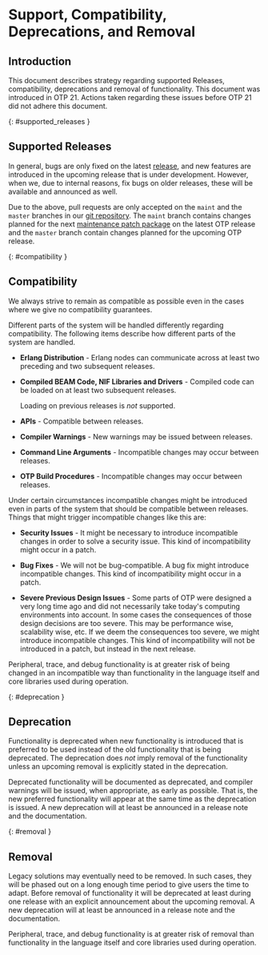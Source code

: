 <!--
%CopyrightBegin%

Copyright Ericsson AB 2023. All Rights Reserved.

Licensed under the Apache License, Version 2.0 (the "License");
you may not use this file except in compliance with the License.
You may obtain a copy of the License at

    http://www.apache.org/licenses/LICENSE-2.0

Unless required by applicable law or agreed to in writing, software
distributed under the License is distributed on an "AS IS" BASIS,
WITHOUT WARRANTIES OR CONDITIONS OF ANY KIND, either express or implied.
See the License for the specific language governing permissions and
limitations under the License.

%CopyrightEnd%
-->
# Support, Compatibility, Deprecations, and Removal

## Introduction

This document describes strategy regarding supported Releases, compatibility,
deprecations and removal of functionality. This document was introduced in
OTP 21. Actions taken regarding these issues before OTP 21 did not adhere this
document.

[](){: #supported_releases }

## Supported Releases

In general, bugs are only fixed on the latest
[release](versions.md#releases_and_patches), and new features are introduced in
the upcoming release that is under development. However, when we, due to
internal reasons, fix bugs on older releases, these will be available and
announced as well.

Due to the above, pull requests are only accepted on the `maint` and the
`master` branches in our [git repository](https://github.com/erlang/otp). The
`maint` branch contains changes planned for the next
[maintenance patch package](versions.md#releases_and_patches) on the latest OTP
release and the `master` branch contain changes planned for the upcoming OTP
release.

[](){: #compatibility }

## Compatibility

We always strive to remain as compatible as possible even in the cases where we
give no compatibility guarantees.

Different parts of the system will be handled differently regarding
compatibility. The following items describe how different parts of the system
are handled.

- **Erlang Distribution** - Erlang nodes can communicate across at least two
  preceding and two subsequent releases.

- **Compiled BEAM Code, NIF Libraries and Drivers** - Compiled code can be
  loaded on at least two subsequent releases.

  Loading on previous releases is _not_ supported.

- **APIs** - Compatible between releases.

- **Compiler Warnings** - New warnings may be issued between releases.

- **Command Line Arguments** - Incompatible changes may occur between releases.

- **OTP Build Procedures** - Incompatible changes may occur between releases.

Under certain circumstances incompatible changes might be introduced even in
parts of the system that should be compatible between releases. Things that
might trigger incompatible changes like this are:

- **Security Issues** - It might be necessary to introduce incompatible changes
  in order to solve a security issue. This kind of incompatibility might occur
  in a patch.

- **Bug Fixes** - We will not be bug-compatible. A bug fix might introduce
  incompatible changes. This kind of incompatibility might occur in a patch.

- **Severe Previous Design Issues** - Some parts of OTP were designed a very
  long time ago and did not necessarily take today's computing environments into
  account. In some cases the consequences of those design decisions are too
  severe. This may be performance wise, scalability wise, etc. If we deem the
  consequences too severe, we might introduce incompatible changes. This kind of
  incompatibility will not be introduced in a patch, but instead in the next
  release.

Peripheral, trace, and debug functionality is at greater risk of being changed
in an incompatible way than functionality in the language itself and core
libraries used during operation.

[](){: #deprecation }

## Deprecation

Functionality is deprecated when new functionality is introduced that is
preferred to be used instead of the old functionality that is being deprecated.
The deprecation does _not_ imply removal of the functionality unless an upcoming
removal is explicitly stated in the deprecation.

Deprecated functionality will be documented as deprecated, and compiler warnings
will be issued, when appropriate, as early as possible. That is, the new
preferred functionality will appear at the same time as the deprecation is
issued. A new deprecation will at least be announced in a release note and the
documentation.

[](){: #removal }

## Removal

Legacy solutions may eventually need to be removed. In such cases, they will be
phased out on a long enough time period to give users the time to adapt. Before
removal of functionality it will be deprecated at least during one release with
an explicit announcement about the upcoming removal. A new deprecation will at
least be announced in a release note and the documentation.

Peripheral, trace, and debug functionality is at greater risk of removal than
functionality in the language itself and core libraries used during operation.
